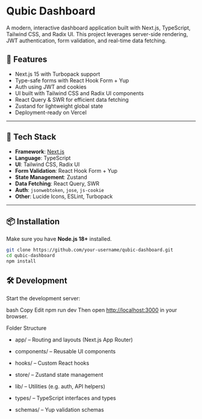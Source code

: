 # Qubic Dashboard

A modern, interactive dashboard application built with Next.js, TypeScript, Tailwind CSS, and Radix UI. This project leverages server-side rendering, JWT authentication, form validation, and real-time data fetching.

## 🚀 Features

- Next.js 15 with Turbopack support
- Type-safe forms with React Hook Form + Yup
- Auth using JWT and cookies
- UI built with Tailwind CSS and Radix UI components
- React Query & SWR for efficient data fetching
- Zustand for lightweight global state
- Deployment-ready on Vercel

---

## 🧰 Tech Stack

- **Framework**: [Next.js](https://nextjs.org/)
- **Language**: TypeScript
- **UI**: Tailwind CSS, Radix UI
- **Form Validation**: React Hook Form + Yup
- **State Management**: Zustand
- **Data Fetching**: React Query, SWR
- **Auth**: `jsonwebtoken`, `jose`, `js-cookie`
- **Other**: Lucide Icons, ESLint, Turbopack

---

## 📦 Installation

Make sure you have **Node.js 18+** installed.

```bash
git clone https://github.com/your-username/qubic-dashboard.git
cd qubic-dashboard
npm install
```

## 🛠️ Development

Start the development server:

bash
Copy
Edit
npm run dev
Then open <http://localhost:3000> in your browser.

Folder Structure

- app/ – Routing and layouts (Next.js App Router)

- components/ – Reusable UI components

- hooks/ – Custom React hooks

- store/ – Zustand state management

- lib/ – Utilities (e.g. auth, API helpers)

- types/ – TypeScript interfaces and types

- schemas/ – Yup validation schemas
